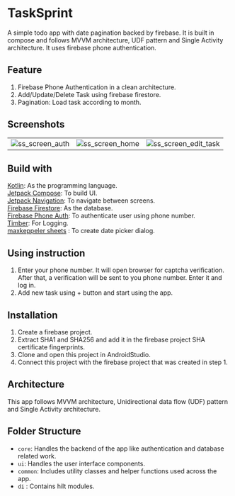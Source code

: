 # TaskSprint

A simple todo app with date pagination backed by firebase. It is built in compose
and follows MVVM architecture, UDF pattern and Single Activity architecture. It uses
firebase phone authentication.

## Feature

1. Firebase Phone Authentication in a clean architecture.
2. Add/Update/Delete Task using firebase firestore.
3. Pagination: Load task according to month.

## Screenshots

|                                                                                                                 |                                                                                                                 |                                                                                                                      |
|-----------------------------------------------------------------------------------------------------------------|-----------------------------------------------------------------------------------------------------------------|----------------------------------------------------------------------------------------------------------------------|
| ![ss_screen_auth](https://github.com/sDevPrem/TaskSprint/assets/130966261/89d39783-cc5b-4243-adb5-43e8f1f0b5f5) | ![ss_screen_home](https://github.com/sDevPrem/TaskSprint/assets/130966261/6ddbf188-2a80-4ca6-ae4e-af7e6efe2d1c) | ![ss_screen_edit_task](https://github.com/sDevPrem/TaskSprint/assets/130966261/47483d40-f023-48dc-8b5f-ef3a70875965) |

## Build with

[Kotlin](https://kotlinlang.org/): As the programming language.  
[Jetpack Compose](https://developer.android.com/jetpack/compose): To build UI.  
[Jetpack Navigation](https://developer.android.com/guide/navigation): To navigate between screens.  
[Firebase Firestore](https://firebase.google.com/docs/firestore): As the database.  
[Firebase Phone Auth](https://firebase.google.com/docs/auth/android/phone-auth): To authenticate
user using phone number.  
[Timber](https://github.com/JakeWharton/timber): For Logging.  
[maxkeppeler sheets](https://github.com/maxkeppeler/sheets) : To create date picker dialog.

## Using instruction

1. Enter your phone number. It will open browser for captcha verification. After that,
   a verification will be sent to you phone number. Enter it and log in.
2. Add new task using + button and start using the app.

## Installation

1. Create a firebase project.
2. Extract SHA1 and SHA256 and add it in the firebase project SHA certificate fingerprints.
3. Clone and open this project in AndroidStudio.
4. Connect this project with the firebase project that was created in step 1.

## Architecture

This app follows MVVM architecture, Unidirectional data flow (UDF) pattern and Single Activity
architecture.

## Folder Structure

- `core`: Handles the backend of the app like authentication and database related work.
- `ui`: Handles the user interface components.
- `common`: Includes utility classes and helper functions used across the app.
- `di` : Contains hilt modules.